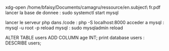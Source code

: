xdg-open /home/bfaisy/Documents/camagru/ressource/en.subject\ fr.pdf
lancer la base de donnee : sudo systemctl start mysql

lancer le serveur php dans /code : 
php -S localhost:8000
acceder a mysql : 
mysql -u root -p
reload mysql : sudo 
mysqladmin reload


ALTER TABLE users ADD COLUMN age INT;
print database users : 
DESCRIBE users;
